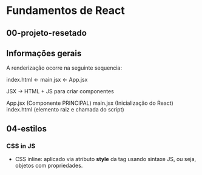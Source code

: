 # Fundamentos de React

## 00-projeto-resetado 

## Informações gerais

A renderização ocorre na seguinte sequencia:

index.html <- main.jsx <- App.jsx 

JSX -> HTML + JS para criar componentes

App.jsx (Componente PRINCIPAL)
main.jsx (Inicialização do React)
index.html (elemento raiz e chamada do script)

## 04-estilos

### CSS in JS
- CSS inline: aplicado via atributo **style** da tag usando sintaxe JS, ou seja, objetos com propriedades.